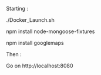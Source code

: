 Starting :

./Docker_Launch.sh

npm install node-mongoose-fixtures

npm install googlemaps

Then :

Go on http://localhost:8080
